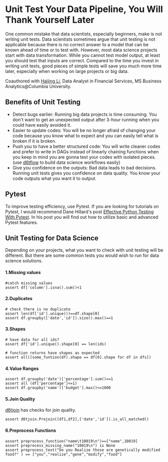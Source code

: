 # Unit Test Your Data Pipeline, You Will Thank Yourself Later
One common mistake that data scientists, especially beginners, make is not writing unit tests. Data scientists sometimes argue that unit testing is not applicable because there is no correct answer to a model that can be known ahead of time or to test with. However, most data science projects start with data transformation. While you cannot test model output, at least you should test that inputs are correct. Compared to the time you invest in writing unit tests, good pieces of simple tests will save you much more time later, especially when working on large projects or big data.

Coauthored with [Haijing Li](https://www.linkedin.com/in/haijing-li-7b50a11b2/), Data Analyst in Financial Services, MS Business Analytics@Columbia University.
## Benefits of Unit Testing
* Detect bugs earlier: Running big data projects is time consuming. You don't want to get an unexpected output after 3-hour running when you could have easily avoided it.
* Easier to update codes: You will be no longer afraid of changing your code because you know what to expect and you can easily tell what is broken if it is broken.
* Push you to have a better structured code: You will write cleaner codes and prefer to write in DAGs instead of linearly chaining functions when you keep in mind you are gonna test your codes with isolated pieces. (use [d6tflow](https://github.com/d6t/d6tflow) to build data science workflows easily)
* Give you confidence on the outputs: Bad data leads to bad decisions. Running unit tests gives you confidence on data quality. You know your code outputs what you want it to output.

## Pytest

To improve testing efficiency, use Pytest. If you are looking for tutorials on Pytest, I would recommend Dane Hillard's post [Effective Python Testing With Pytest](https://realpython.com/pytest-python-testing/). In his post you will find out how to utilize basic and advanced Pytest features.

## Unit Testing for Data Science
Depending on your projects, what you want to check with unit testing will be different. But there are some common tests you would wish to run for data science solutions.  
#### 1.Missing values
```
#catch missing values
assert df['column'].isna().sum()<1 
```
#### 2.Duplicates
```
# check there is no duplicate
assert len(df['id'].unique())==df.shape[0]
assert df.groupby(['date','id']).size().max()==1
```
#### 3.Shapes
```
# have data for all ids?
assert df['id'].unique().shape[0] == len(ids)

# function returns have shapes as expected
assert all([some_funtion(df).shape == df[0].shape for df in dfs])
```  
#### 4.Value Ranges
```
assert df.groupby('date')['percentage'].sum()==1 
assert all (df['percentage']<=1)
assert df.groupby('name')['budget'].max()<=1000
```
#### 5.Join Quality
[d6tjoin](https://github.com/d6t/d6tjoin) has checks for join quality.
```
assert d6tjoin.Prejoin([df1,df2],['date','id']).is_all_matched()
```
#### 6.Preprocess Functions
```
assert preprocess_function("name\t10019\n")==["name",10019]
assert preprocess_missing_name("10019\n") is None
assert preprocess_text("Do you Realize those are genetically modified food?" ) == ["you","realize","gene","modify","food"]
```







 


   